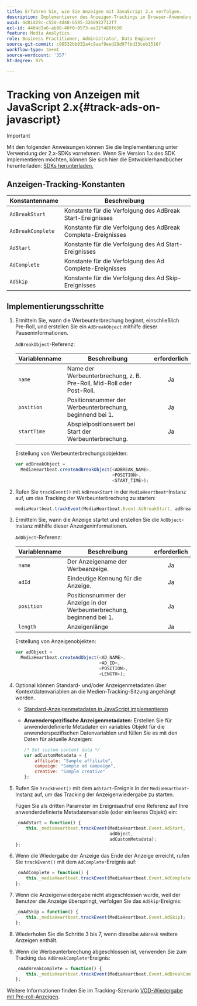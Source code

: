 ```yaml
---
title: Erfahren Sie, wie Sie Anzeigen mit JavaScript 2.x verfolgen.
description: Implementieren des Anzeigen-Trackings in Browser-Anwendungen (JS) mit dem Media SDK.
uuid: 4d81d29c-c55d-4d48-b505-3260922712ff
exl-id: 4404d3a6-ab98-40f0-9573-ee32f480f650
feature: Media Analytics
role: Business Practitioner, Administrator, Data Engineer
source-git-commit: c96532bb032a4c9aaf9eed28d97fbd33ceb1516f
workflow-type: tm+mt
source-wordcount: '357'
ht-degree: 97%

---
```


# Tracking von Anzeigen mit JavaScript 2.x{#track-ads-on-javascript}

>[!IMPORTANT]
>
>Mit den folgenden Anweisungen können Sie die Implementierung unter Verwendung der 2.x-SDKs vornehmen. Wenn Sie Version 1.x des SDK implementieren möchten, können Sie sich hier die Entwicklerhandbücher herunterladen: [SDKs herunterladen.](/help/sdk-implement/download-sdks.md)

## Anzeigen-Tracking-Konstanten

| Konstantenname | Beschreibung   |
|---|---|
| `AdBreakStart` | Konstante für die Verfolgung des AdBreak Start-Ereignisses |
| `AdBreakComplete` | Konstante für die Verfolgung des AdBreak Complete-Ereignisses |
| `AdStart` | Konstante für die Verfolgung des Ad Start-Ereignisses |
| `AdComplete` | Konstante für die Verfolgung des Ad Complete-Ereignisses |
| `AdSkip` | Konstante für die Verfolgung des Ad Skip-Ereignisses |

## Implementierungsschritte

1. Ermitteln Sie, wann die Werbeunterbrechung beginnt, einschließlich Pre-Roll, und erstellen Sie ein `AdBreakObject` mithilfe dieser Pauseninformationen.

   `AdBreakObject`-Referenz:

   | Variablenname | Beschreibung | erforderlich |
   | --- | --- | :---: |
   | `name` | Name der Werbeunterbrechung, z. B. Pre-Roll, Mid-Roll oder Post-Roll. | Ja |
   | `position` | Positionsnummer der Werbeunterbrechung, beginnend bei 1. | Ja |
   | `startTime` | Abspielpositionswert bei Start der Werbeunterbrechung. | Ja |

   Erstellung von Werbeunterbrechungsobjekten:

   ```js
   var adBreakObject =  
     MediaHeartbeat.createAdBreakObject(<ADBREAK_NAME>,  
                                        <POSITION>,  
                                        <START_TIME>);
   ```

1. Rufen Sie `trackEvent()` mit `AdBreakStart` in der `MediaHeartbeat`-Instanz auf, um das Tracking der Werbeunterbrechung zu starten:

   ```js
   mediaHeartbeat.trackEvent(MediaHeartbeat.Event.AdBreakStart, adBreakObject);
   ```

1. Ermitteln Sie, wann die Anzeige startet und erstellen Sie die `AdObject`-Instanz mithilfe dieser Anzeigeninformationen.

   `AdObject`-Referenz:

   | Variablenname | Beschreibung | erforderlich |
   | --- | --- | :---: |
   | `name` | Der Anzeigename der Werbeanzeige. | Ja |
   | `adId` | Eindeutige Kennung für die Anzeige. | Ja |
   | `position` | Positionsnummer der Anzeige in der Werbeunterbrechung, beginnend bei 1. | Ja |
   | `length` | Anzeigenlänge | Ja |

   Erstellung von Anzeigenobjekten:

   ```js
   var adObject =  
     MediaHeartbeat.createAdObject(<AD_NAME>,  
                                   <AD_ID>,  
                                   <POSITION>,  
                                   <LENGTH>);
   ```

1. Optional können Standard- und/oder Anzeigenmetadaten über Kontextdatenvariablen an die Medien-Tracking-Sitzung angehängt werden.

   * [Standard-Anzeigenmetadaten in JavaScript implementieren](/help/sdk-implement/track-ads/impl-std-ad-metadata/impl-std-ad-md-js/impl-std-ad-metadata-js.md)
   * **Anwenderspezifische Anzeigenmetadaten:** Erstellen Sie für anwenderdefinierte Metadaten ein variables Objekt für die anwenderspezifischen Datenvariablen und füllen Sie es mit den Daten für aktuelle Anzeigen:

      ```js
      /* Set custom context data */
      var adCustomMetadata = {
          affiliate: "Sample affiliate",
          campaign: "Sample ad campaign",
          creative: "Sample creative"
      };
      ```

1. Rufen Sie `trackEvent()` mit dem `AdStart`-Ereignis in der `MediaHeartbeat`-Instanz auf, um das Tracking der Anzeigenwiedergabe zu starten.

   Fügen Sie als dritten Parameter im Ereignisaufruf eine Referenz auf Ihre anwenderdefinierte Metadatenvariable (oder ein leeres Objekt) ein:

   ```js
   _onAdStart = function() {
       this._mediaHeartbeat.trackEvent(MediaHeartbeat.Event.AdStart,  
                                       adObject,  
                                       adCustomMetadata);
   };
   ```

1. Wenn die Wiedergabe der Anzeige das Ende der Anzeige erreicht, rufen Sie `trackEvent()` mit dem `AdComplete`-Ereignis auf:

   ```js
   _onAdComplete = function() {
       this._mediaHeartbeat.trackEvent(MediaHeartbeat.Event.AdComplete);
   };
   ```

1. Wenn die Anzeigenwiedergabe nicht abgeschlossen wurde, weil der Benutzer die Anzeige überspringt, verfolgen Sie das `AdSkip`-Ereignis:

   ```js
   _onAdSkip = function() {
       this._mediaHeartbeat.trackEvent(MediaHeartbeat.Event.AdSkip);
   };
   ```

1. Wiederholen Sie die Schritte 3 bis 7, wenn dieselbe `AdBreak` weitere Anzeigen enthält.
1. Wenn die Werbeunterbrechung abgeschlossen ist, verwenden Sie zum Tracking das `AdBreakComplete`-Ereignis:

   ```js
   _onAdBreakComplete = function() {
       this._mediaHeartbeat.trackEvent(MediaHeartbeat.Event.AdBreakComplete);
   };
   ```

Weitere Informationen finden Sie im Tracking-Szenario [VOD-Wiedergabe mit Pre-roll-Anzeigen](/help/sdk-implement/tracking-scenarios/vod-preroll-ads.md).
